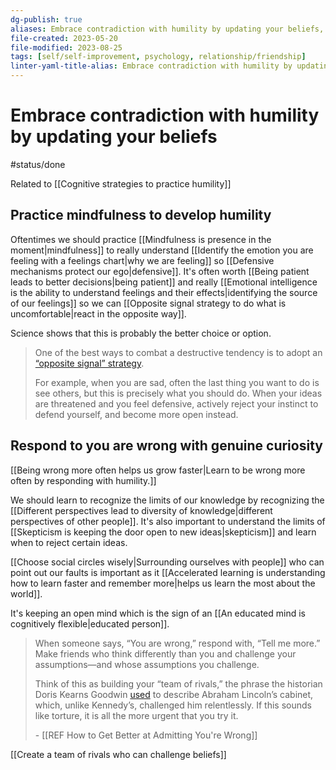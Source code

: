 ```yaml
---
dg-publish: true
aliases: Embrace contradiction with humility by updating your beliefs, Embrace contradiction with an open mind to learn new information., Use humility to update your beliefs to new information., updating our beliefs to deal with contradictory information, contradictory information, dealing with contradiction, , threat to new ideas, when feeling defensive, an open mind, Learn to welcome contradictions.
file-created: 2023-05-20
file-modified: 2023-08-25
tags: [self/self-improvement, psychology, relationship/friendship]
linter-yaml-title-alias: Embrace contradiction with humility by updating your beliefs
---
```


# Embrace contradiction with humility by updating your beliefs

#status/done

Related to [[Cognitive strategies to practice humility]]

## Practice mindfulness to develop humility

Oftentimes we should practice [[Mindfulness is presence in the moment|mindfulness]] to really understand [[Identify the emotion you are feeling with a feelings chart|why we are feeling]] so [[Defensive mechanisms protect our ego|defensive]]. It's often worth [[Being patient leads to better decisions|being patient]] and really [[Emotional intelligence is the ability to understand feelings and their effects|identifying the source of our feelings]] so we can [[Opposite signal strategy to do what is uncomfortable|react in the opposite way]].

Science shows that this is probably the better choice or option.

> One of the best ways to combat a destructive tendency is to adopt an [“opposite signal” strategy](https://www.theatlantic.com/family/archive/2020/11/sedentary-pandemic-life-happiness/617142/).
>
> For example, when you are sad, often the last thing you want to do is see others, but this is precisely what you should do. When your ideas are threatened and you feel defensive, actively reject your instinct to defend yourself, and become more open instead.

## Respond to you are wrong with genuine curiosity

[[Being wrong more often helps us grow faster|Learn to be wrong more often by responding with humility.]]

We should learn to recognize the limits of our knowledge by recognizing the [[Different perspectives lead to diversity of knowledge|different perspectives of other people]].  It's also important to understand the limits of [[Skepticism is keeping the door open to new ideas|skepticism]] and learn when to reject certain ideas.

[[Choose social circles wisely|Surrounding ourselves with people]] who can point out our faults is important as it [[Accelerated learning is understanding how to learn faster and remember more|helps us learn the most about the world]].

It's keeping an open mind which is the sign of an [[An educated mind is cognitively flexible|educated person]].

> When someone says, “You are wrong,” respond with, “Tell me more.” Make friends who think differently than you and challenge your assumptions—and whose assumptions you challenge.
>
> Think of this as building your “team of rivals,” the phrase the historian Doris Kearns Goodwin [used](https://www.npr.org/2012/11/15/165220138/doris-kearns-goodwin-on-lincoln-and-his-team-of-rivals) to describe Abraham Lincoln’s cabinet, which, unlike Kennedy’s, challenged him relentlessly. If this sounds like torture, it is all the more urgent that you try it.
>
> \- [[REF How to Get Better at Admitting You're Wrong]]

[[Create a team of rivals who can challenge beliefs]]
